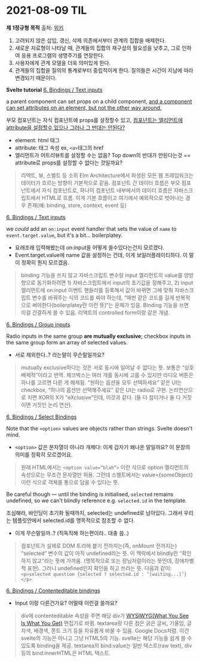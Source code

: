 # 2021-08-09 TIL

**제 1정규형 목적**
출처: [위키](https://ko.wikipedia.org/wiki/%EB%8D%B0%EC%9D%B4%ED%84%B0%EB%B2%A0%EC%9D%B4%EC%8A%A4_%EC%A0%95%EA%B7%9C%ED%99%94#%EC%A0%95%EA%B7%9C%ED%99%94%EC%9D%98_%EB%AA%A9%EC%A0%81)  

1. 고려되지 않은 삽입, 갱신, 삭제 의존에서부터 관계의 집합을 배제한다.
2. 새로운 자료형이 나타날 때, 관계들의 집합의 재구성의 필요성을 낮추고, 그로 인하여 응용 프로그램의 생명주기를 연장한다.
3. 사용자에게 관계 모델을 더욱 의미있게 한다.
4. 관계들의 집합을 질의의 통계로부터 중립적이게 한다. 질의들은 시간이 지남에 따라 변경되기 때문이다.

**Svelte tutorial**
[6. Bindings / Text inputs](https://svelte.dev/tutorial/text-inputs)

a parent component can set props on a child component, <u>and a component can set attributes on an element, but not the other way around.</u>

부모 컴포넌트는 자식 컴포넌트에 props를 설정할수 있고, <u>컴포넌트는 엘리먼트에 attribute을 설정할수 있으나 그러나 그 반대는 안된다?</u>

- element: html 태그
- attribute: 태그 속성 ex, `<a>`태그의 href
- 엘리먼트가 어트리뷰트를 설정할 수는 없음? Top down의 반대가 안된다는것 == attribute로 props를 설정할 수 없다는 것일까요?

> 리액트, 뷰, 스벨트 등 소위 Elm Architecture에서 파생된 모든 웹 프레임워크는 데이터가 흐르는 방향이 기본적으로 같음. 컴포넌트 간 데이터 흐름은 부모 컴포넌트에서 자식 컴포넌트로, 하나의 컴포넌트 내부에서의 데이터 흐름은 자바스크립트에서 HTML로 흐름. 이게 기본 흐름이고 여기에서 예외적으로 벗어나는 경우 존재(예: binding, store, context, event 등)

[6. Bindings / Text inputs](https://svelte.dev/tutorial/text-inputs)

we *could* add an `on:input` event handler that sets the value of `name` to `event.target.value`, but it's a bit... boilerplatey.

- 요래조래 입력해봤는데 on:input을 어떻게 쓸수있다는건지 모르겠다.
- Event.target.value에 name 값을 설정하는 건데, 이게 보일러플레이티하다. 이 말이 정확히 뭔지 모르겠음. 

> binding 기능을 쓰지 않고 자바스크립트 변수랑 input 엘리먼트의 value를 양방향으로 동기화하려면 1) 자바스크립트에서 input의 초기값을 정해주고, 2) input 엘리먼트에 on:input 이벤트 핸들러를 등록해서 값이 바뀌면 그에 맞춰 자바스크립트 변수를 바꿔주는 식의 코드를 짜야 하는데, “매번 같은 코드를 길게 반복적으로 써야한다(boilerplatey란 이런 뜻)“는 문제가 있음. Binding 기능을 쓰면 이걸 간결하게 쓸 수 있음. 리액트의 controlled form이랑 같은 개념.

[6. Bindings / Group inputs](https://svelte.dev/tutorial/group-inputs)

Radio inputs in the same group **are mutually exclusive**; checkbox inputs in the same group form an array of selected values.

- 서로 제외한다..? 라는말이 무슨말일까요?

> mutually exclusive하다는 것은 서로 동시에 일어날 수 없다는 뜻. 보통은 “상호배제적“이라고 번역. 체크박스는 여러 개를 동시에 고를 수 있지만 라디오 버튼은 하나를 고르면 다른 게 해제됨. “원하는 옵션을 모두 선택하세요” 같은 UI는 checkbox, “하나의 옵션만 선택해주세요” 같은 UI는 radio로 구현. 논리연산으로 치면 XOR의 X가 “eXclusive”인데, 이것과 같다. (둘 다 참이거나 둘 다 거짓이면 거짓인 논리 연산).

[6. Bindings / Select Bindings](https://svelte.dev/tutorial/select-bindings)

Note that the `<option>` values are objects rather than strings. Svelte doesn't mind.

- `<option>` 값은 문자열이 아니라 개체다: 이게 갑자기 왜나온 말일까요? 이 문장의 의미를 정확히 모르겠어요.

> 원래 HTML에서는 `<option value=“blah”>` 이런 식으로 option 엘리먼트의 속성으로는 무조건 문자열만 허용. 그런데 스벨트에서는 value={someObject} 이런 식으로 객체를 통으로 담을 수 있다는 뜻.

Be careful though — until the binding is initialised, `selected` remains undefined, so we can't blindly reference e.g. `selected.id` in the template.  

조심해라, 바인딩이 초기화 될때까지, selected는 undefined로 남아있다. 그래서 우리는 템플릿안에서 selected.id를 맹목적으로 참조할 수 없다. 

- 이게 무슨말일까..? (직독직해 하는편이라.. 대충 씀..)

> 컴포넌트가 실제로 DOM 트리에 붙기 전까지는(즉, onMount 전까지는) “selected” 변수의 값이 아직 undefined라는 뜻. 이 맥락에서 blindly란 “확인하지 않고“라는 뜻에 가까움. (맹목적으로 또는 장님처럼이라는 뜻인데, 장애차별적 표현). 그러니 undefined인지 확인을 하고 쓰라는 뜻. 다음과 같이: `<p>selected question {selected ? selected.id : ‘[waiting...]’}</p>`

[6. Bindings / Contenteditable bindings](https://svelte.dev/tutorial/contenteditable-bindings)

- Input 이랑 다른건가요? 어떨때 이런걸 쓸까요?

> div에 contenteditable 속성을 주면 해당 div가 [WYSIWYG(What You See Is What You Get)](https://en.wikipedia.org/wiki/WYSIWYGhttps://en.wikipedia.org/wiki/WYSIWYG) 편집기로 바뀜. textarea랑 다른 점은 굵은 글씨, 기울임, 글자색, 배경색, 폰트 크기 등을 자유롭게 바꿀 수 있음. Google Docs처럼. 이건 svelte의 기능은 아니고 그냥 HTML5의 기능. svelte는 해당 기능을 쉽게 쓸 수 있도록 binding을 제공. textarea의 bind:value는 일반 텍스트(raw text), div 등의 bind:innerHTML은 HTML 텍스트.
